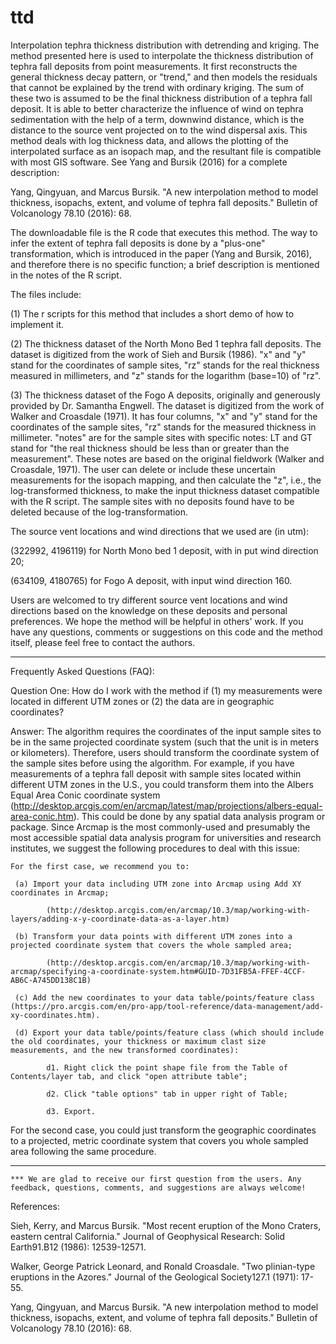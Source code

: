 # ttd
Interpolation tephra thickness distribution with detrending and kriging. 
The method presented here is used to interpolate the thickness distribution of tephra fall deposits from point measurements. It first reconstructs the general thickness decay pattern, or "trend," and then models the residuals that cannot be explained by the trend with ordinary kriging. The sum of these two is assumed to be the final thickness distribution of a tephra fall deposit. It is able to better characterize the influence of wind on tephra sedimentation with the help of a term, downwind distance, which is the distance to the source vent projected on to the wind dispersal axis. This method deals with log thickness data, and allows the plotting of the interpolated surface as an isopach map, and the resultant file is compatible with most GIS software.  See Yang and Bursik (2016) for a complete description:

Yang, Qingyuan, and Marcus Bursik. "A new interpolation method to model thickness, isopachs, extent, and volume of tephra fall deposits." Bulletin of Volcanology 78.10 (2016): 68.

The downloadable file is the R code that executes this method.  The way to infer the extent of tephra fall deposits is done by a "plus-one" transformation, which is introduced in the paper (Yang and Bursik, 2016), and therefore there is no specific function; a brief description is mentioned in the notes of the R script.

The files include:

  (1) The r scripts for this method that includes a short demo of how to implement it.

  (2) The thickness dataset of the North Mono Bed 1 tephra fall deposits. The dataset is digitized from the work of Sieh and Bursik (1986). "x" and "y" stand for the coordinates of sample sites, "rz" stands for the real thickness measured in millimeters, and "z" stands for the logarithm (base=10) of "rz".

  (3) The thickness dataset of the Fogo A deposits, originally and generously provided by Dr. Samantha Engwell. The dataset is digitized from the work of Walker and Croasdale (1971). It has four columns, "x" and "y" stand for the coordinates of the sample sites, "rz" stands for the measured thickness in millimeter. "notes" are for the sample sites with specific notes: LT and GT stand for "the real thickness should be less than or greater than the measurement". These notes are based on the original fieldwork (Walker and Croasdale, 1971). The user can delete or include these uncertain measurements for the isopach mapping, and then calculate the "z", i.e., the log-transformed thickness, to make the input thickness dataset compatible with the R script. The sample sites with no deposits found have to be deleted because of the log-transformation.

The source vent locations and wind directions that we used are (in utm):

  (322992, 4196119) for North Mono bed 1 deposit, with in put wind direction 20;

  (634109, 4180765) for Fogo A deposit, with input wind direction 160.

Users are welcomed to try different source vent locations and wind directions based on the knowledge on these deposits and personal preferences.  We hope the method will be helpful in others'  work. If you have any questions, comments or suggestions on this code and the method itself, please feel free to contact the authors.

-------------------------------------------------------

Frequently Asked Questions (FAQ):

Question One: How do I work with the method if (1) my measurements were located in different UTM zones or (2) the data are in geographic coordinates?

Answer:  The algorithm requires the coordinates of the input sample sites to be in the same projected coordinate system (such that the unit is in meters or kilometers). Therefore, users should transform the coordinate system of the sample sites before using the algorithm. For example, if you have measurements of a tephra fall deposit with sample sites located within different UTM zones in the U.S., you could transform them into the Albers Equal Area Conic coordinate system (http://desktop.arcgis.com/en/arcmap/latest/map/projections/albers-equal-area-conic.htm).  This could be done by any spatial data analysis program or package. Since Arcmap is the most commonly-used and presumably the most accessible spatial data analysis program for universities and research institutes, we suggest the following procedures to deal with this issue:

    For the first case, we recommend you to:

     (a) Import your data including UTM zone into Arcmap using Add XY coordinates in Arcmap;

            (http://desktop.arcgis.com/en/arcmap/10.3/map/working-with-layers/adding-x-y-coordinate-data-as-a-layer.htm)

     (b) Transform your data points with different UTM zones into a projected coordinate system that covers the whole sampled area;

            (http://desktop.arcgis.com/en/arcmap/10.3/map/working-with-arcmap/specifying-a-coordinate-system.htm#GUID-7D31FB5A-FFEF-4CCF-AB6C-A745DD138C1B)

     (c) Add the new coordinates to your data table/points/feature class (https://pro.arcgis.com/en/pro-app/tool-reference/data-management/add-xy-coordinates.htm).

     (d) Export your data table/points/feature class (which should include the old coordinates, your thickness or maximum clast size measurements, and the new transformed coordinates):

            d1. Right click the point shape file from the Table of Contents/layer tab, and click "open attribute table";

            d2. Click "table options" tab in upper right of Table;

            d3. Export.

For the second case, you could just transform the geographic coordinates to a projected, metric coordinate system that covers you whole sampled area following the same procedure. 

-------------------------------------------------------

    *** We are glad to receive our first question from the users. Any feedback, questions, comments, and suggestions are always welcome! 

References:

Sieh, Kerry, and Marcus Bursik. "Most recent eruption of the Mono Craters, eastern central California." Journal of Geophysical Research: Solid Earth91.B12 (1986): 12539-12571.

Walker, George Patrick Leonard, and Ronald Croasdale. "Two plinian-type eruptions in the Azores." Journal of the Geological Society127.1 (1971): 17-55.

Yang, Qingyuan, and Marcus Bursik. "A new interpolation method to model thickness, isopachs, extent, and volume of tephra fall deposits." Bulletin of Volcanology 78.10 (2016): 68.

